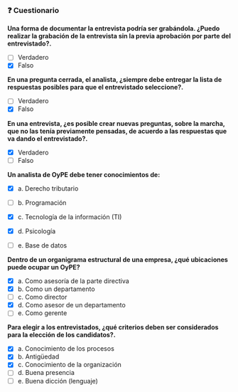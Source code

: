 ### ❓ Cuestionario

**Una forma de documentar la entrevista podría ser grabándola. ¿Puedo realizar la grabación de la entrevista sin la previa aprobación por parte del entrevistado?.**

- [ ] Verdadero
- [x] Falso

**En una pregunta cerrada, el analista, ¿siempre debe entregar la lista de respuestas posibles para que el entrevistado seleccione?.**

- [ ] Verdadero
- [x] Falso

**En una entrevista, ¿es posible crear nuevas preguntas, sobre la marcha, que no las tenía previamente pensadas, de acuerdo a las respuestas que va dando el entrevistado?.**

- [x] Verdadero
- [ ] Falso

**Un analista de OyPE debe tener conocimientos de:**

- [x] a. Derecho tributario
- [ ] b. Programación
- [x] c. Tecnología de la información (TI)
- [x] d. Psicología
- [ ] e. Base de datos


**Dentro de un organigrama estructural de una empresa, ¿qué ubicaciones puede ocupar un OyPE?**

- [x] a. Como asesoría de la parte directiva
- [x] b. Como un departamento
- [ ] c. Como director
- [x] d. Como asesor de un departamento
- [ ] e. Como gerente

**Para elegir a los entrevistados, ¿qué criterios deben ser considerados para la elección de los candidatos?.**

- [x] a. Conocimiento de los procesos
- [x] b. Antigüedad
- [x] c. Conocimiento de la organización
- [ ] d. Buena presencia
- [ ] e. Buena dicción (lenguaje)
